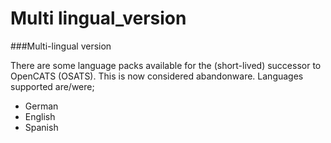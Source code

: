 # Multi lingual\_version

\###Multi-lingual version

There are some language packs available for the (short-lived) successor to OpenCATS (OSATS). This is now considered abandonware. Languages supported are/were;

* German
* English
* Spanish

